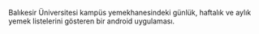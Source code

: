 Balıkesir Üniversitesi kampüs yemekhanesindeki günlük, haftalık ve aylık yemek listelerini gösteren bir android uygulaması.
